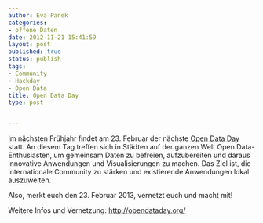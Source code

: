 ```yaml
---
author: Eva Panek
categories:
- offene Daten
date: 2012-11-21 15:41:59
layout: post
published: true
status: publish
tags:
- Community
- Hackday
- Open Data
title: Open Data Day
type: post


---
```


Im nächsten Frühjahr findet am 23. Februar der nächste [Open Data Day](http://opendataday.org/) statt. An diesem Tag treffen sich in Städten auf der ganzen Welt Open Data-Enthusiasten, um gemeinsam Daten zu befreien, aufzubereiten und daraus innovative Anwendungen und Visualisierungen zu machen. Das Ziel ist, die internationale Community zu stärken und existierende Anwendungen lokal auszuweiten.

Also, merkt euch den 23. Februar 2013, vernetzt euch und macht mit!

Weitere Infos und Vernetzung: <http://opendataday.org/>